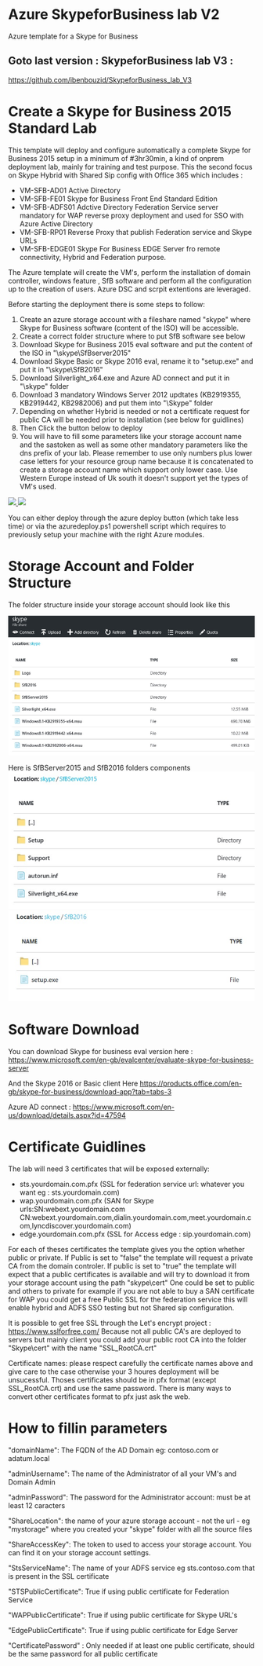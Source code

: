 # Azure SkypeforBusiness lab V2
Azure template for a Skype for Business
## Goto last version : SkypeforBusiness lab V3 :
https://github.com/ibenbouzid/SkypeforBusiness_lab_V3

# Create a Skype for Business 2015 Standard Lab

This template will deploy and configure automatically a complete Skype for Business 2015 setup in a minimum of #3hr30min, a kind of onprem deployment lab, mainly for training and test purpose. 
This the second focus on Skype Hybrid with Shared Sip config with Office 365 which includes :
- VM-SFB-AD01 Active Directory
- VM-SFB-FE01 Skype for Business Front End Standard Edition
- VM-SFB-ADFS01 Adctive Directory Federation Service server mandatory for WAP reverse proxy deployment and used for SSO with Azure Active Directory
- VM-SFB-RP01 Reverse Proxy that publish Federation service and Skype URLs
- VM-SFB-EDGE01 Skype For Business EDGE Server fro remote connectivity, Hybrid and Federation purpose.

The Azure template will create the VM's, perform the installation of domain controller, windows feature , SfB software and perform all the configuration up to the creation of users. Azure DSC and scrpit extentions are leveraged.

Before starting the deployment there is some steps to follow:

1. Create an azure storage account with a fileshare named "skype" where Skype for Business software (content of the ISO) will be accessible.
2. Create a correct folder structure where to put SfB software see below
3. Download Skype for Business 2015 eval software and put the content of the ISO in "\skype\SfBserver2015\"
4. Download Skype Basic or Skype 2016 eval, rename it to "setup.exe" and put it in "\skype\SfB2016\"
5. Download Silverlight_x64.exe and Azure AD connect and put it in "\skype" folder
6. Download 3 mandatory Windows Server 2012 updtates (KB2919355, KB2919442, KB2982006) and put them into "\Skype" folder
7. Depending on whether Hybrid is needed or not a certificate request for public CA will be needed prior to installation (see below for guidlines)
7. Then Click the button below to deploy
8. You will have to fill some parameters like your storage account name and the sastoken as well as some other mandatory parameters like the dns prefix of your lab. Please remember to use only numbers plus lower case letters for your resource group name because it is concatenated to create a storage account name which support only lower case. Use Western Europe instead of Uk south it doesn't support yet the types of VM's used.


<a href="https://portal.azure.com/#create/Microsoft.Template/uri/https%3A%2F%2Fraw.githubusercontent.com%2Fibenbouzid%2FSkypeforBusiness_lab_V2%2Fmaster%2Fazuredeploy.json" target="_blank">
    <img src="http://azuredeploy.net/deploybutton.png"/>
</a>

<a href="http://armviz.io/#/?load=https%3A%2F%2Fraw.githubusercontent.com%2Fibenbouzid%2FSkypeforBusiness_lab_V2%2Fmaster%2Fazuredeploy.json" target="_blank">
    <img src="http://armviz.io/visualizebutton.png"/>
</a>

You can either deploy through the azure deploy button (which take less time) or via the azuredeploy.ps1 powershell script which requires to previously setup your machine with the right Azure modules.

# Storage Account and Folder Structure
The folder structure inside your storage account should look like this

<a >
<img src="https://raw.githubusercontent.com/ibenbouzid/SkypeforBusiness_lab_V2/master/images/FolderStructure.jpg"/>
</a>

Here is SfBServer2015 and SfB2016 folders components
<a >
<img src="https://raw.githubusercontent.com/ibenbouzid/SkypeforBusiness_lab_V2/master/images/SfBServer2015.jpg"/>
<img src="https://raw.githubusercontent.com/ibenbouzid/SkypeforBusiness_lab_V2/master/images/SfB2016.jpg"/>
</a>


# Software Download

You can download Skype for business eval version here :
https://www.microsoft.com/en-gb/evalcenter/evaluate-skype-for-business-server

And the Skype 2016 or Basic client Here
https://products.office.com/en-gb/skype-for-business/download-app?tab=tabs-3

Azure AD connect :
https://www.microsoft.com/en-us/download/details.aspx?id=47594

# Certificate Guidlines
The lab will need 3 certificates that will be exposed externally:
- sts.yourdomain.com.pfx (SSL for federation service url: whatever you want eg : sts.yourdomain.com)
- wap.yourdomain.com.pfx (SAN for Skype urls:SN:webext.yourdomain.com CN:webext.yourdomain.com,dialin.yourdomain.com,meet.yourdomain.com,lyncdiscover.yourdomain.com)
- edge.yourdomain.com.pfx (SSL for Access edge : sip.yourdomain.com)

For each of theses certificates the template gives you the option whether public or private. If Public is set to "false" the template will request a private CA from the domain controler. If public is set to "true" the template will expect that a public certificates is available and will try to download it from your storage account using the path "skype\cert"
One could be set to public and others to private for example if you are not able to buy a SAN certificate for WAP you could get a free Public SSL for the federation service this will enable hybrid and ADFS SSO testing but not Shared sip configuration.

It is possible to get free SSL through the Let's encrypt project : https://www.sslforfree.com/
Because not all public CA's are deployed to servers but mainly client you could add your public root CA into the folder "Skype\cert" with the name "SSL_RootCA.crt"

Certificate names: please respect carefully the certificate names above and give care to the case otherwise your 3 houres deployment will be unsucessful. Thoses certificates should be in pfx format (except SSL_RootCA.crt) and use the same password. There is many ways to convert other certificates format to pfx just ask the web.

# How to fillin parameters

 "domainName": The FQDN of the AD Domain eg: contoso.com or adatum.local
     
 "adminUsername": The name of the Administrator of all your VM's and Domain Admin
     
 "adminPassword": The password for the Administrator account: must be at least 12 caracters
    
 "ShareLocation": the name of your azure storage account - not the url - eg "mystorage" where you created your "skype" folder with all the source files 
 
 "ShareAccessKey": The token to used to access your storage account. You can find it on your storage account settings.

 "StsServiceName": The name of your ADFS service eg sts.contoso.com that is present in the SSL certificate

 "STSPublicCertificate": True if using public certificate for Federation Service

 "WAPPublicCertificate": True if using public certificate for Skype URL's
    
 "EdgePublicCertificate": True if using public certificate for Edge Server

 "CertificatePassword" : Only needed if at least one public certificate, should be the same password for all public certificate
